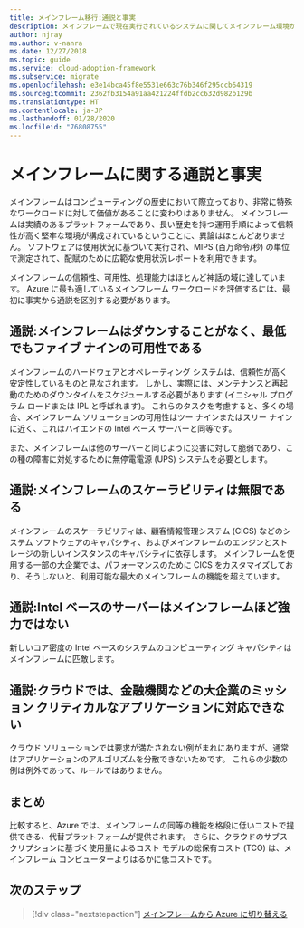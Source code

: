 ```yaml
---
title: メインフレーム移行:通説と事実
description: メインフレームで現在実行されているシステムに関してメインフレーム環境から Azure にアプリケーションを移行します。Azure は可用性が高く、スケーラブルなインフラストラクチャであることが証明されています。
author: njray
ms.author: v-nanra
ms.date: 12/27/2018
ms.topic: guide
ms.service: cloud-adoption-framework
ms.subservice: migrate
ms.openlocfilehash: e3e14bca45f8e5531e663c76b346f295ccb64319
ms.sourcegitcommit: 2362fb3154a91aa421224ffdb2cc632d982b129b
ms.translationtype: HT
ms.contentlocale: ja-JP
ms.lasthandoff: 01/28/2020
ms.locfileid: "76808755"
---
```

# <a name="mainframe-myths-and-facts"></a>メインフレームに関する通説と事実

メインフレームはコンピューティングの歴史において際立っており、非常に特殊なワークロードに対して価値があることに変わりはありません。 メインフレームは実績のあるプラットフォームであり、長い歴史を持つ運用手順によって信頼性が高く堅牢な環境が構成されているということに、異論はほとんどありません。 ソフトウェアは使用状況に基づいて実行され、MIPS (百万命令/秒) の単位で測定されて、配賦のために広範な使用状況レポートを利用できます。

メインフレームの信頼性、可用性、処理能力はほとんど神話の域に達しています。 Azure に最も適しているメインフレーム ワークロードを評価するには、最初に事実から通説を区別する必要があります。

## <a name="myth-mainframes-never-go-down-and-have-a-minimum-of-five-9s-of-availability"></a>通説:メインフレームはダウンすることがなく、最低でもファイブ ナインの可用性である

メインフレームのハードウェアとオペレーティング システムは、信頼性が高く安定性しているものと見なされます。 しかし、実際には、メンテナンスと再起動のためのダウンタイムをスケジュールする必要があります (イニシャル プログラム ロードまたは IPL と呼ばれます)。 これらのタスクを考慮すると、多くの場合、メインフレーム ソリューションの可用性はツー ナインまたはスリー ナインに近く、これはハイエンドの Intel ベース サーバーと同等です。

また、メインフレームは他のサーバーと同じように災害に対して脆弱であり、この種の障害に対処するために無停電電源 (UPS) システムを必要とします。

## <a name="myth-mainframes-have-limitless-scalability"></a>通説:メインフレームのスケーラビリティは無限である

メインフレームのスケーラビリティは、顧客情報管理システム (CICS) などのシステム ソフトウェアのキャパシティ、およびメインフレームのエンジンとストレージの新しいインスタンスのキャパシティに依存します。 メインフレームを使用する一部の大企業では、パフォーマンスのために CICS をカスタマイズしており、そうしないと、利用可能な最大のメインフレームの機能を超えています。

## <a name="myth-intel-based-servers-are-not-as-powerful-as-mainframes"></a>通説:Intel ベースのサーバーはメインフレームほど強力ではない

新しいコア密度の Intel ベースのシステムのコンピューティング キャパシティはメインフレームに匹敵します。

## <a name="myth-the-cloud-cant-accommodate-mission-critical-applications-for-large-companies-such-as-financial-institutions"></a>通説:クラウドでは、金融機関などの大企業のミッション クリティカルなアプリケーションに対応できない

クラウド ソリューションでは要求が満たされない例がまれにありますが、通常はアプリケーションのアルゴリズムを分散できないためです。 これらの少数の例は例外であって、ルールではありません。

## <a name="summary"></a>まとめ

比較すると、Azure では、メインフレームの同等の機能を格段に低いコストで提供できる、代替プラットフォームが提供されます。 さらに、クラウドのサブスクリプションに基づく使用量によるコスト モデルの総保有コスト (TCO) は、メインフレーム コンピューターよりはるかに低コストです。

## <a name="next-steps"></a>次のステップ

> [!div class="nextstepaction"]
> [メインフレームから Azure に切り替える](./migration-strategies.md)
